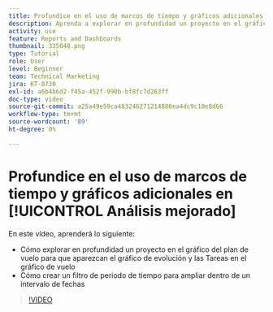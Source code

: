 ```yaml
---
title: Profundice en el uso de marcos de tiempo y gráficos adicionales en [!UICONTROL Análisis mejorado]
description: Aprenda a explorar en profundidad un proyecto en el gráfico del plan de vuelo para que el gráfico de evolución y el gráfico de tareas en vuelo aparezcan en Workfront.
activity: use
feature: Reports and Dashboards
thumbnail: 335048.png
type: Tutorial
role: User
level: Beginner
team: Technical Marketing
jira: KT-8730
exl-id: a6b4b6d2-f45a-452f-990b-bf8fc7d263ff
doc-type: video
source-git-commit: a25a49e59ca483246271214886ea4dc9c10e8d66
workflow-type: tm+mt
source-wordcount: '89'
ht-degree: 0%

---
```


# Profundice en el uso de marcos de tiempo y gráficos adicionales en [!UICONTROL Análisis mejorado]

En este vídeo, aprenderá lo siguiente:

* Cómo explorar en profundidad un proyecto en el gráfico del plan de vuelo para que aparezcan el gráfico de evolución y las Tareas en el gráfico de vuelo
* Cómo crear un filtro de periodo de tiempo para ampliar dentro de un intervalo de fechas

>[!VIDEO](https://video.tv.adobe.com/v/335048/?quality=12&learn=on)
